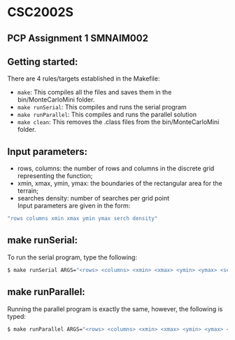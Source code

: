 # CSC2002S 
## PCP Assignment 1 SMNAIM002

## Getting started:
There are 4 rules/targets established in the Makefile:
* ```make```: This compiles all the files and saves them in the bin/MonteCarloMini folder.
* ```make runSerial```: This compiles and runs the serial program
* ```make runParallel```: This compiles and runs the parallel solution
* ```make clean```: This removes the .class files from the bin/MonteCarloMini folder.

## Input parameters:
* rows, columns: the number of rows and columns in the discrete grid representing the function;
* xmin, xmax, ymin, ymax: the boundaries of the rectangular area for the terrain;
* searches density: number of searches per grid point\
Input parameters are given in the form:
```bash
"rows columns xmin xmax ymin ymax serch density" 
```

## make runSerial:
To run the serial program, type the following:
```bash
$ make runSerial ARGS="<rows> <columns> <xmin> <xmax> <ymin> <ymax> <search density>"
```


## make runParallel:
Running the parallel program is exactly the same, however, the following is typed:
```bash
$ make runParallel ARGS="<rows> <columns> <xmin> <xmax> <ymin> <ymax> <search density>"
```


